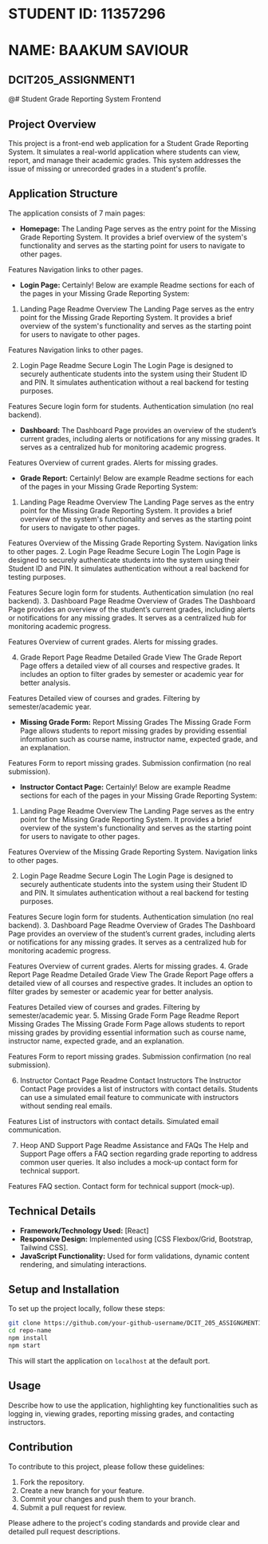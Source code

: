 # STUDENT ID: 11357296
# NAME: BAAKUM SAVIOUR
## DCIT205_ASSIGNMENT1

@# Student Grade Reporting System Frontend

## Project Overview

This project is a front-end web application for a Student Grade Reporting System. It simulates a real-world application where students can view, report, and manage their academic grades. This system addresses the issue of missing or unrecorded grades in a student's profile.

## Application Structure

The application consists of 7 main pages:

- **Homepage:** The Landing Page serves as the entry point for the Missing Grade Reporting System. It provides a brief overview of the system's functionality and serves as the starting point for users to navigate to other pages.

Features
Navigation links to other pages.

- **Login Page:** 
Certainly! Below are example Readme sections for each of the pages in your Missing Grade Reporting System:

1. Landing Page Readme
Overview
The Landing Page serves as the entry point for the Missing Grade Reporting System. It provides a brief overview of the system's functionality and serves as the starting point for users to navigate to other pages.

Features
Navigation links to other pages.


2. Login Page Readme
Secure Login
The Login Page is designed to securely authenticate students into the system using their Student ID and PIN. It simulates authentication without a real backend for testing purposes.

Features
Secure login form for students.
Authentication simulation (no real backend).


- **Dashboard:** The Dashboard Page provides an overview of the student’s current grades, including alerts or notifications for any missing grades. It serves as a centralized hub for monitoring academic progress.

Features
Overview of current grades.
Alerts for missing grades.

- **Grade Report:** 
Certainly! Below are example Readme sections for each of the pages in your Missing Grade Reporting System:

1. Landing Page Readme
Overview
The Landing Page serves as the entry point for the Missing Grade Reporting System. It provides a brief overview of the system's functionality and serves as the starting point for users to navigate to other pages.

Features
Overview of the Missing Grade Reporting System.
Navigation links to other pages.
2. Login Page Readme
Secure Login
The Login Page is designed to securely authenticate students into the system using their Student ID and PIN. It simulates authentication without a real backend for testing purposes.

Features
Secure login form for students.
Authentication simulation (no real backend).
3. Dashboard Page Readme
Overview of Grades
The Dashboard Page provides an overview of the student’s current grades, including alerts or notifications for any missing grades. It serves as a centralized hub for monitoring academic progress.

Features
Overview of current grades.
Alerts for missing grades.


4. Grade Report Page Readme
Detailed Grade View
The Grade Report Page offers a detailed view of all courses and respective grades. It includes an option to filter grades by semester or academic year for better analysis.

Features
Detailed view of courses and grades.
Filtering by semester/academic year.


- **Missing Grade Form:** Report Missing Grades
The Missing Grade Form Page allows students to report missing grades by providing essential information such as course name, instructor name, expected grade, and an explanation.

Features
Form to report missing grades.
Submission confirmation (no real submission).


- **Instructor Contact Page:** 
Certainly! Below are example Readme sections for each of the pages in your Missing Grade Reporting System:

1. Landing Page Readme
Overview
The Landing Page serves as the entry point for the Missing Grade Reporting System. It provides a brief overview of the system's functionality and serves as the starting point for users to navigate to other pages.

Features
Overview of the Missing Grade Reporting System.
Navigation links to other pages.

2. Login Page Readme
Secure Login
The Login Page is designed to securely authenticate students into the system using their Student ID and PIN. It simulates authentication without a real backend for testing purposes.

Features
Secure login form for students.
Authentication simulation (no real backend).
3. Dashboard Page Readme
Overview of Grades
The Dashboard Page provides an overview of the student’s current grades, including alerts or notifications for any missing grades. It serves as a centralized hub for monitoring academic progress.

Features
Overview of current grades.
Alerts for missing grades.
4. Grade Report Page Readme
Detailed Grade View
The Grade Report Page offers a detailed view of all courses and respective grades. It includes an option to filter grades by semester or academic year for better analysis.

Features
Detailed view of courses and grades.
Filtering by semester/academic year.
5. Missing Grade Form Page Readme
Report Missing Grades
The Missing Grade Form Page allows students to report missing grades by providing essential information such as course name, instructor name, expected grade, and an explanation.

Features
Form to report missing grades.
Submission confirmation (no real submission).


6. Instructor Contact Page Readme
Contact Instructors
The Instructor Contact Page provides a list of instructors with contact details. Students can use a simulated email feature to communicate with instructors without sending real emails.

Features
List of instructors with contact details.
Simulated email communication.

7. Heop AND Support Page Readme
Assistance and FAQs
The Help and Support Page offers a FAQ section regarding grade reporting to address common user queries. It also includes a mock-up contact form for technical support.

Features
FAQ section.
Contact form for technical support (mock-up).


## Technical Details

- **Framework/Technology Used:** [React]
- **Responsive Design:** Implemented using [CSS Flexbox/Grid, Bootstrap, Tailwind CSS].
- **JavaScript Functionality:** Used for form validations, dynamic content rendering, and simulating interactions.

## Setup and Installation

To set up the project locally, follow these steps:

```bash
git clone https://github.com/your-github-username/DCIT_205_ASSIGNGMENT1.git
cd repo-name
npm install
npm start
```

This will start the application on `localhost` at the default port.

## Usage

Describe how to use the application, highlighting key functionalities such as logging in, viewing grades, reporting missing grades, and contacting instructors.

## Contribution

To contribute to this project, please follow these guidelines:

1. Fork the repository.
2. Create a new branch for your feature.
3. Commit your changes and push them to your branch.
4. Submit a pull request for review.

Please adhere to the project's coding standards and provide clear and detailed pull request descriptions.

